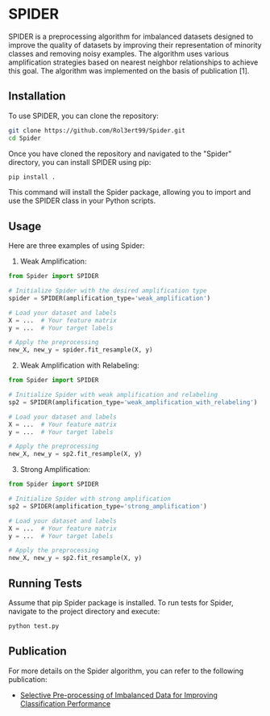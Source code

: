 # SPIDER
SPIDER is a preprocessing algorithm for imbalanced datasets designed to improve the quality of datasets
by improving their representation of minority classes and removing noisy examples. The algorithm uses 
various amplification strategies based on nearest neighbor relationships to achieve this goal.
The algorithm was implemented on the basis of publication [1].


## Installation
To use SPIDER, you can clone the repository:

```bash
git clone https://github.com/Rol3ert99/Spider.git
cd Spider
```
Once you have cloned the repository and navigated to the "Spider" directory, you can install SPIDER using pip:
```bash
pip install .
```
This command will install the Spider package, allowing you to import and use the SPIDER class in your Python scripts.


## Usage
Here are three examples of using Spider:

1. Weak Amplification:
```python
from Spider import SPIDER

# Initialize Spider with the desired amplification type
spider = SPIDER(amplification_type='weak_amplification')

# Load your dataset and labels
X = ...  # Your feature matrix
y = ...  # Your target labels

# Apply the preprocessing
new_X, new_y = spider.fit_resample(X, y)
```

2. Weak Amplification with Relabeling:
```python
from Spider import SPIDER

# Initialize Spider with weak amplification and relabeling
sp2 = SPIDER(amplification_type='weak_amplification_with_relabeling')

# Load your dataset and labels
X = ...  # Your feature matrix
y = ...  # Your target labels

# Apply the preprocessing
new_X, new_y = sp2.fit_resample(X, y)
```

3. Strong Amplification:
```python
from Spider import SPIDER

# Initialize Spider with strong amplification
sp2 = SPIDER(amplification_type='strong_amplification')

# Load your dataset and labels
X = ...  # Your feature matrix
y = ...  # Your target labels

# Apply the preprocessing
new_X, new_y = sp2.fit_resample(X, y)
```


## Running Tests
Assume that pip Spider package is installed.
To run tests for Spider, navigate to the project directory and execute:
```bash
python test.py
```


## Publication
For more details on the Spider algorithm, you can refer to the following publication:  
- [Selective Pre-processing of Imbalanced Data for Improving Classification Performance](https://link.springer.com/chapter/10.1007/978-3-540-85836-2_27)




















